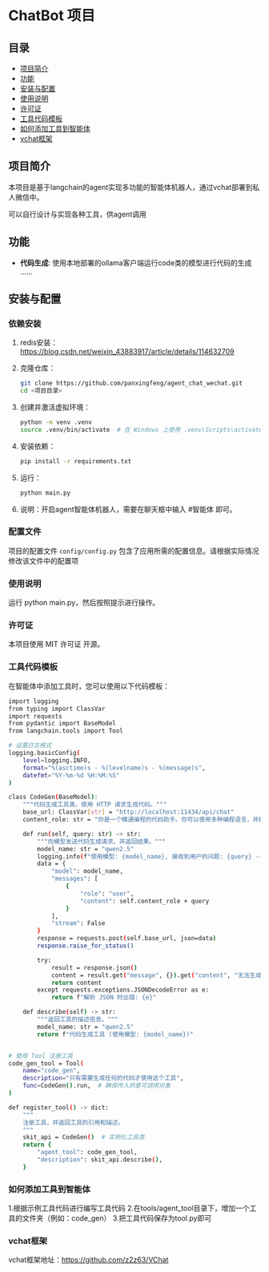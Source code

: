 # ChatBot 项目


## 目录

- [项目简介](#项目简介)
- [功能](#功能)
- [安装与配置](#安装与配置)
- [使用说明](#使用说明)
- [许可证](#许可证)
- [工具代码模板](#工具代码模板)
- [如何添加工具到智能体](#如何添加工具到智能体)
- [vchat框架](#vchat框架)

## 项目简介

本项目是基于langchain的agent实现多功能的智能体机器人，通过vchat部署到私人微信中。

可以自行设计与实现各种工具，供agent调用

## 功能

- **代码生成**: 使用本地部署的ollama客户端运行code类的模型进行代码的生成
......

## 安装与配置

### 依赖安装

1. redis安装：https://blog.csdn.net/weixin_43883917/article/details/114632709

2. 克隆仓库：
    ```bash
    git clone https://github.com/panxingfeng/agent_chat_wechat.git
    cd <项目目录>
    ```

3. 创建并激活虚拟环境：
    ```bash
    python -m venv .venv
    source .venv/bin/activate  # 在 Windows 上使用 .venv\Scripts\activate
    ```

4. 安装依赖：
    ```bash
    pip install -r requirements.txt
    ```

5. 运行：
    ```bash
    python main.py
    ```
6. 说明：开启agent智能体机器人，需要在聊天框中输入  #智能体  即可。
### 配置文件

项目的配置文件 `config/config.py` 包含了应用所需的配置信息。请根据实际情况修改该文件中的配置项


### 使用说明
运行 python main.py，然后按照提示进行操作。

### 许可证
本项目使用 MIT 许可证 开源。

### 工具代码模板
在智能体中添加工具时，您可以使用以下代码模板：
```bash
import logging
from typing import ClassVar
import requests
from pydantic import BaseModel
from langchain.tools import Tool

# 设置日志格式
logging.basicConfig(
    level=logging.INFO,
    format="%(asctime)s - %(levelname)s - %(message)s",
    datefmt="%Y-%m-%d %H:%M:%S"
)

class CodeGen(BaseModel):
    """代码生成工具类，使用 HTTP 请求生成代码。"""
    base_url: ClassVar[str] = "http://localhost:11434/api/chat"
    content_role: str = "你是一个精通编程的代码助手。你可以使用多种编程语言，并能够根据用户的需求编写代码。这是客户的需求："

    def run(self, query: str) -> str:
        """向模型发送代码生成请求，并返回结果。"""
        model_name: str = "qwen2.5"
        logging.info(f"使用模型: {model_name}, 接收到用户的问题: {query} ----> 代码生成")
        data = {
            "model": model_name,
            "messages": [
                {
                    "role": "user",
                    "content": self.content_role + query
                }
            ],
            "stream": False
        }
        response = requests.post(self.base_url, json=data)
        response.raise_for_status()

        try:
            result = response.json()
            content = result.get("message", {}).get("content", "无法生成代码，请检查输入。")
            return content
        except requests.exceptions.JSONDecodeError as e:
            return f"解析 JSON 时出错: {e}"

    def describe(self) -> str:
        """返回工具的描述信息。"""
        model_name: str = "qwen2.5"
        return f"代码生成工具 (使用模型: {model_name})"


# 使用 Tool 注册工具
code_gen_tool = Tool(
    name="code_gen",
    description="只有需要生成任何的代码才使用这个工具",
    func=CodeGen().run,  # 确保传入的是可调用对象
)

def register_tool() -> dict:
    """
    注册工具，并返回工具的引用和描述。
    """
    skit_api = CodeGen()  # 实例化工具类
    return {
        "agent_tool": code_gen_tool,
        "description": skit_api.describe(),
    }


   ```

### 如何添加工具到智能体
1.根据示例工具代码进行编写工具代码
2.在tools/agent_tool目录下，增加一个工具的文件夹（例如：code_gen）
3.把工具代码保存为tool.py即可

### vchat框架
vchat框架地址：https://github.com/z2z63/VChat
